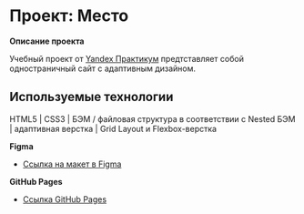 # Проект: Место

**Описание проекта**

Учебный проект от [Yandex Практикум](https://practicum.yandex.ru/web/) предтставляет собой одностраничный сайт с адаптивным дизайном.

## Используемые технологии
HTML5 | CSS3 | БЭМ / файловая структура в соответствии с Nested БЭМ | адаптивная верстка | Grid Layout и Flexbox-верстка

**Figma**

* [Ссылка на макет в Figma](https://www.figma.com/file/2cn9N9jSkmxD84oJik7xL7/JavaScript.-Sprint-4?node-id=0%3A1)

**GitHub Pages**

* [Ссылка GitHub Pages](https://elislis7.github.io/mesto/)
